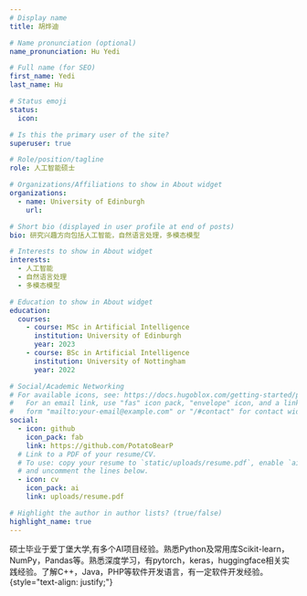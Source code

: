 ```yaml
---
# Display name
title: 胡烨迪

# Name pronunciation (optional)
name_pronunciation: Hu Yedi 

# Full name (for SEO)
first_name: Yedi
last_name: Hu

# Status emoji
status:
  icon: 

# Is this the primary user of the site?
superuser: true

# Role/position/tagline
role: 人工智能硕士

# Organizations/Affiliations to show in About widget
organizations:
  - name: University of Edinburgh
    url:

# Short bio (displayed in user profile at end of posts)
bio: 研究兴趣方向包括人工智能，自然语言处理，多模态模型

# Interests to show in About widget
interests:
  - 人工智能
  - 自然语言处理
  - 多模态模型

# Education to show in About widget
education:
  courses:
    - course: MSc in Artificial Intelligence
      institution: University of Edinburgh
      year: 2023
    - course: BSc in Artificial Intelligence
      institution: University of Nottingham
      year: 2022

# Social/Academic Networking
# For available icons, see: https://docs.hugoblox.com/getting-started/page-builder/#icons
#   For an email link, use "fas" icon pack, "envelope" icon, and a link in the
#   form "mailto:your-email@example.com" or "/#contact" for contact widget.
social:
  - icon: github
    icon_pack: fab
    link: https://github.com/PotatoBearP
  # Link to a PDF of your resume/CV.
  # To use: copy your resume to `static/uploads/resume.pdf`, enable `ai` icons in `params.yaml`,
  # and uncomment the lines below.
  - icon: cv
    icon_pack: ai
    link: uploads/resume.pdf

# Highlight the author in author lists? (true/false)
highlight_name: true
---
```


硕士毕业于爱丁堡大学,有多个AI项目经验。熟悉Python及常用库Scikit-learn，NumPy，Pandas等。熟悉深度学习，有pytorch，keras，huggingface相关实践经验。了解C++，Java，PHP等软件开发语言，有一定软件开发经验。
{style="text-align: justify;"}
